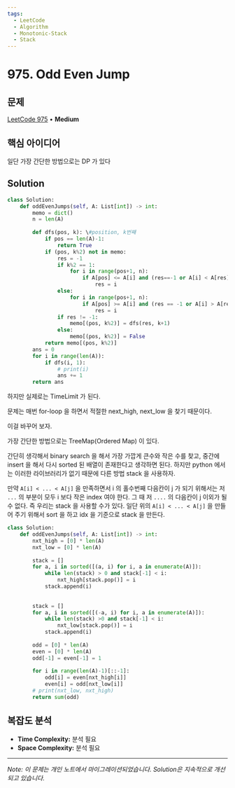 ```yaml
---
tags:
  - LeetCode
  - Algorithm
  - Monotonic-Stack
  - Stack
---
```


# 975. Odd Even Jump

## 문제

[LeetCode 975](https://leetcode.com/problems/odd-even-jump/) • **Medium**

## 핵심 아이디어

일단 가장 간단한 방법으로는 DP 가 있다

## Solution

```python
class Solution:
    def oddEvenJumps(self, A: List[int]) -> int:
        memo = dict()
        n = len(A)
        
        def dfs(pos, k): \#position, k번째
            if pos == len(A)-1:
                return True
            if (pos, k%2) not in memo:
                res = -1
                if k%2 == 1:
                    for i in range(pos+1, n):
                        if A[pos] <= A[i] and (res==-1 or A[i] < A[res]):
                            res = i
                else:
                    for i in range(pos+1, n):
                        if A[pos] >= A[i] and (res == -1 or A[i] > A[res]):
                            res = i
                if res != -1:
                    memo[(pos, k%2)] = dfs(res, k+1)
                else:
                    memo[(pos, k%2)] = False
            return memo[(pos, k%2)]
        ans = 0
        for i in range(len(A)):
            if dfs(i, 1):
                # print(i)
                ans += 1
        return ans
```

  

하지만 실제로는 TimeLimit 가 된다.

문제는 매번 for-loop 을 하면서 적절한 next_high, next_low 을 찾기 때문이다.

이걸 바꾸어 보자.

가장 간단한 방법으로는 TreeMap(Ordered Map) 이 있다.

간단히 생각해서 binary search 을 해서 가장 가깝게 큰수와 작은 수를 찾고, 중간에 insert 을 해서 다시 sorted 된 배열이 존재한다고 생각하면 된다. 하지만 python 에서는 이러한 라이브러리가 없기 때문에 다른 방법 stack 을 사용하자.

  

만약 `A[i] < ... < A[j]` 을 만족하면서 i 의 홀수번째 다음칸이 j 가 되기 위해서는 저 `...` 의 부분이 모두 i 보다 작은 index 여야 한다. 그 때 저 `....` 의 다음칸이 j 이외가 될 수 없다. 즉 우리는 stack 을 사용할 수가 있다. 일단 위의 `A[i] < ... < A[j]` 을 만들어 주기 위해서 sort 을 하고 idx 을 기준으로 stack 을 만든다.

```python
class Solution:
    def oddEvenJumps(self, A: List[int]) -> int:
        nxt_high = [0] * len(A)
        nxt_low = [0] * len(A)
        
        stack = []
        for a, i in sorted([(a, i) for i, a in enumerate(A)]):
            while len(stack) > 0 and stack[-1] < i:
                nxt_high[stack.pop()] = i
            stack.append(i)
            
        
        stack = []
        for a, i in sorted([(-a, i) for i, a in enumerate(A)]):
            while len(stack) >0 and stack[-1] < i:
                nxt_low[stack.pop()] = i
            stack.append(i)
        
        odd = [0] * len(A)
        even = [0] * len(A)
        odd[-1] = even[-1] = 1
        
        for i in range(len(A)-1)[::-1]:
            odd[i] = even[nxt_high[i]]
            even[i] = odd[nxt_low[i]]
        # print(nxt_low, nxt_high)
        return sum(odd)
```

## 복잡도 분석

- **Time Complexity:** 분석 필요
- **Space Complexity:** 분석 필요


---

*Note: 이 문제는 개인 노트에서 마이그레이션되었습니다. Solution은 지속적으로 개선되고 있습니다.*
